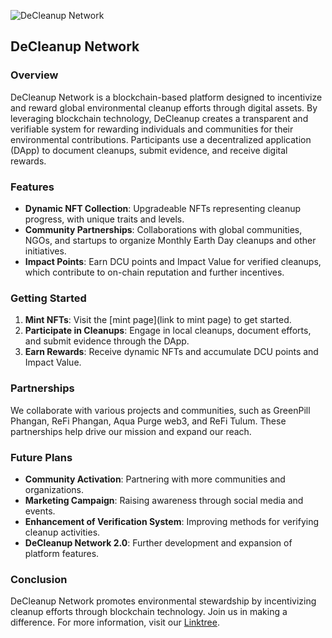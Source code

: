 ![DeCleanup Network](https://beige-defiant-spoonbill-537.mypinata.cloud/ipfs/QmW2ii8GgyJSuvDnPbsyrjDsFZB34YEb35D2Ymo5PiF12B)

## DeCleanup Network

### Overview

DeCleanup Network is a blockchain-based platform designed to incentivize and reward global environmental cleanup efforts through digital assets. By leveraging blockchain technology, DeCleanup creates a transparent and verifiable system for rewarding individuals and communities for their environmental contributions. Participants use a decentralized application (DApp) to document cleanups, submit evidence, and receive digital rewards.

### Features

- **Dynamic NFT Collection**: Upgradeable NFTs representing cleanup progress, with unique traits and levels.
- **Community Partnerships**: Collaborations with global communities, NGOs, and startups to organize Monthly Earth Day cleanups and other initiatives.
- **Impact Points**: Earn DCU points and Impact Value for verified cleanups, which contribute to on-chain reputation and further incentives.

### Getting Started

1. **Mint NFTs**: Visit the [mint page](link to mint page) to get started.
2. **Participate in Cleanups**: Engage in local cleanups, document efforts, and submit evidence through the DApp.
3. **Earn Rewards**: Receive dynamic NFTs and accumulate DCU points and Impact Value.

### Partnerships

We collaborate with various projects and communities, such as GreenPill Phangan, ReFi Phangan, Aqua Purge web3, and ReFi Tulum. These partnerships help drive our mission and expand our reach.

### Future Plans

- **Community Activation**: Partnering with more communities and organizations.
- **Marketing Campaign**: Raising awareness through social media and events.
- **Enhancement of Verification System**: Improving methods for verifying cleanup activities.
- **DeCleanup Network 2.0**: Further development and expansion of platform features.

### Conclusion

DeCleanup Network promotes environmental stewardship by incentivizing cleanup efforts through blockchain technology. Join us in making a difference. For more information, visit our [Linktree](https://linktr.ee/DecentralizedCleanup).
